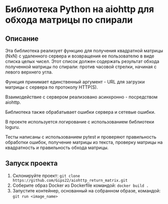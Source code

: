 # Библиотека Python на aiohttp для обхода матрицы по спирали

## Описание

Эта библиотека реализует функцию для получения квадратной матрицы (NxN) с удаленного сервера и возвращения ее пользователю в виде списка целых чисел. Этот список должен содержать результат обхода полученной матрицы по спирали: против часовой стрелки, начиная с левого верхнего угла.

Функция принимает единственный аргумент - URL для загрузки матрицы с сервера по протоколу HTTP(S).

Взаимодействие с сервером реализовано асинхронно - посредством aiohttp.

Библиотека также обрабатывает ошибки сервера и сетевые ошибки.  

В проекте используется логирование с использованием библиотеки loguru.

Тесты написаны с использованием pytest и проверяют правильность обработки ошибок, получение матрицы из текста, проверку матрицы на квадратность и правильность обхода матрицы.

## Запуск проекта

1. Склонируйте проект: 
`git clone https://github.com/Gips22/aiohttp_return_matrix.git` 
2. Соберите образ Docker из Dockerfile командой:
`docker build .`
3. Запустите контейнер, основанный на собранном образе, командой:
`git run <image_name>`